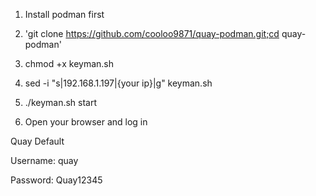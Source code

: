 1. Install podman first

2. 'git clone https://github.com/cooloo9871/quay-podman.git;cd quay-podman'

3. chmod +x keyman.sh

4. sed -i "s|192.168.1.197|{your ip}|g" keyman.sh

5. ./keyman.sh start

6. Open your browser and log in

Quay Default 

Username: quay

Password: Quay12345
